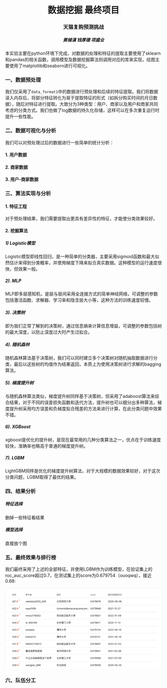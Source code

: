 <center><h1>数据挖掘 最终项目</h1></center>

<center><h3>天猫复购预测挑战</h3></center>

<center><h5>黄植滇 钱厚德 项盛业</h5h5></center>



本实验主要在python环境下完成，对数据的处理和特征的提取主要使用了sklearn和pandas的相关函数，调用模型及数据挖掘算法则调用对应的库来实现，绘图主要使用了matplotlib和seaborn进行可视化。



### 一、数据预处理

我们仅采用了`data_format1`中的数据进行预处理和后续的特征提取。我们将数据读入内存后，将部分特征转化为易于提取特征的形式（如拆分购买时间的月日数据），随后对特征进行提取。大致分为3种类型：用户、商家以及用户和商家共同考虑的分类方式。我们也做了log数据的持久化存储，这样可以在多次重复运行时提升一些性能。

### 二、数据可视化与分析

我们可以对预处理过后的数据进行一些简单的统计分析：

#### 1. 用户数据



#### 2. 商家数据



#### 3. 用户-商家数据



### 三、算法实现与分析

#### 1. 特征工程

对于预处理结果，我们需要提取出更具有差异性的特征，才能使分类效果较好。

#### 2. 挖掘算法

##### 1) Logistic模型

Logistic模型即线性回归，是一种简单的分类器，主要采用sigmoid函数和最大似然估计来得到分类概率，并使用梯度下降来拟合真实数据。这种模型的运行速度很快，但效果一般。

##### 2). MLP

MLP即多层感知机，是层与层间采用全连接方式的简单神经网络，可调整的参数包括激活函数、求解器、学习率和隐含层大小等，这种方法的训练速度较慢。

##### 3). 决策树

即为我们正常了解到的决策树，通过信息熵来计算信息增益，可调整的参数包括树的最大深度，以防止深度过大时产生过拟合。

##### 4). 随机森林

随机森林算法基于决策树，我们可以同时建立多个决策树对随机抽取数据进行分类，最后以这些树的均值作为结果返回，本质上为使用决策树进行求解的bagging算法。

##### 5). 梯度提升树

与随机森林算法类似，梯度提升树同样基于决策树，但采用了adaboost算法来综合结果，对于不同的误差损失函数和迭代方法，提升树也可以细分出多种算法，梯度提升树采用均方误差和负梯度拟合残差的方法来进行计算，在此分类问题中效果不错。

##### 6). XGBoost

xgboost是优化的提升树，是现在最常用的几种分类算法之一，优点在于训练速度较快，准确率也略高于普通的梯度提升树。

##### 7). LGBM

LightGBM同样是优化的梯度提升树算法，对于大规模的数据效果较好，对于这次分类问题，LGBM取得了最优的结果。

### 四、结果分析

##### 特征选择

删掉一些特征看结果

##### 模型选择

直接放个图

### 五、最终效果与排行榜

我们最终采用了上述的全部特征，并使用LGBM作为训练模型，在验证集上的roc_auc_score超过0.7，在测试集上的score为0.679754（ouoqwq），接近0.68:

![ranking](image/ranking.png)

### 六、队伍分工



